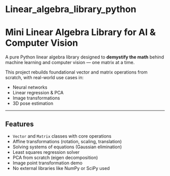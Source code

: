 # Linear_algebra_library_python
 
#  Mini Linear Algebra Library for AI & Computer Vision

A pure Python linear algebra library designed to **demystify the math** behind machine learning and computer vision — one matrix at a time.

This project rebuilds foundational vector and matrix operations from scratch, with real-world use cases in:
-  Neural networks
-  Linear regression & PCA
-  Image transformations
-  3D pose estimation

---

##  Features

-  `Vector` and `Matrix` classes with core operations
-  Affine transformations (rotation, scaling, translation)
-  Solving systems of equations (Gaussian elimination)
-  Least squares regression solver
-  PCA from scratch (eigen decomposition)
-  Image point transformation demo
-  No external libraries like NumPy or SciPy used

